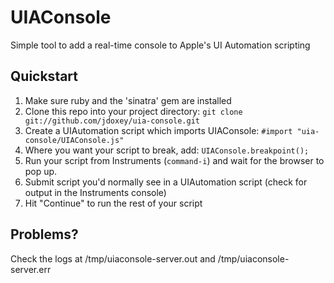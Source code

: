 UIAConsole
===========

Simple tool to add a real-time console to Apple's UI Automation scripting


Quickstart
----------
1. Make sure ruby and the 'sinatra' gem are installed
2. Clone this repo into your project directory: `git clone git://github.com/jdoxey/uia-console.git`
3. Create a UIAutomation script which imports UIAConsole: `#import "uia-console/UIAConsole.js"`
4. Where you want your script to break, add: `UIAConsole.breakpoint();`
5. Run your script from Instruments (`command-i`) and wait for the browser to pop up.
6. Submit script you'd normally see in a UIAutomation script (check for output in the Instruments console)
7. Hit "Continue" to run the rest of your script

Problems?
--------
Check the logs at /tmp/uiaconsole-server.out and /tmp/uiaconsole-server.err

